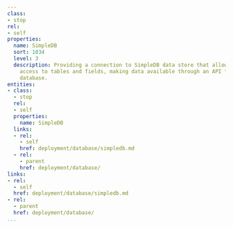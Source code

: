 ```yaml
---
class:
- stop
rel:
- self
properties:
  name: SimpleDB
  sort: 1034
  level: 3
  description: Providing a connection to SimpleDB data store that allows for quick
    access to tables and fields, making data available through an API from the backend
    database.
entities:
- class:
  - stop
  rel:
  - self
  properties:
    name: SimpleDB
  links:
  - rel:
    - self
    href: deployment/database/simpledb.md
  - rel:
    - parent
    href: deployment/database/
links:
- rel:
  - self
  href: deployment/database/simpledb.md
- rel:
  - parent
  href: deployment/database/
...
```

